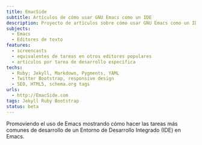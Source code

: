 ```yaml
---
title: EmacSide
subtitle: Artículos de cómo usar GNU Emacs como un IDE
description: Proyecto de artículos sobre cómo usar GNU Emacs como un IDE (Entorno de Desarrollo Integrado)
subjects:
  - Emacs
  - Editores de texto
features:
  - screencasts
  - equivalentes de tareas en otros editores populares
  - artículos por tarea de desarrollo específica
techs:
  - Ruby; Jekyll, Markdown, Pygments, YAML
  - Twitter Bootstrap, responsive design
  - SEO, HTML5, schema.org tags 
urls:
  - http://EmacSide.com
tags: Jekyll Ruby Bootstrap
status: beta
---
```


Promoviendo el uso de Emacs mostrando cómo hacer las tareas más comunes de desarrollo de un Entorno de Desarrollo Integrado (IDE) en Emacs.
